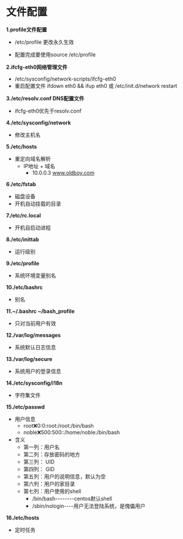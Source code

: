 # 文件配置

__1.profile文件配置__<br>
- /etc/profile 更改永久生效<br>

- 配置完成要使用source /etc/profile<br>

__2.ifcfg-eth0网络管理文件__<br>
- /etc/sysconfig/network-scripts/ifcfg-eth0
- 重启配置文件 ifdown eth0 && ifup eth0 或
    /etc/init.d/network restart

__3./etc/resolv.conf DNS配置文件__<br>
- ifcfg-eth0优先于resolv.conf

__4./etc/sysconfig/network__<br>
- 修改主机名

__5./etc/hosts__<br>
- 重定向域名解析
    - IP地址 + 域名
        - 10.0.0.3 www.oldboy.com

__6./etc/fstab__<br>
- 磁盘设备
- 开机自动挂载的目录

__7./etc/rc.local__<br>
- 开机自启动进程

__8./etc/inittab__<br>
- 运行级别

__9./etc/profile__<br>
- 系统环境变量别名

__10./etc/bashrc__<br>
- 别名

__11.~/.bashrc ~/bash_profile__<br>
- 只对当前用户有效

__12./var/log/messages__<br>
- 系统默认日志信息

__13./var/log/secure__<br>
- 系统用户的登录信息

__14./etc/sysconfig/i18n__<br>
- 字符集文件

__15./etc/passwd__<br>
- 用户信息
    - root:x:0:0:root:/root:/bin/bash
    - noble:x:500:500::/home/noble:/bin/bash
- 含义
    - 第一列：用户名
    - 第二列：存放密码的地方
    - 第三列： UID
    - 第四列： GID
    - 第五列：用户的说明信息，默认为空
    - 第六列：用户的家目录
    - 第七列：用户使用的shell
        - /bin/bash--------centos默认shell
        - /sbin/nologin----用户无法登陆系统，是傀儡用户


__16./etc/hosts__<br>
- 定时任务